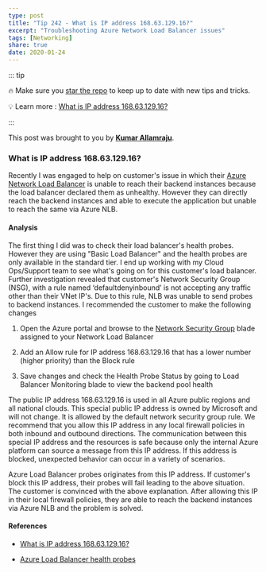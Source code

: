 ```yaml
---
type: post
title: "Tip 242 - What is IP address 168.63.129.16?"
excerpt: "Troubleshooting Azure Network Load Balancer issues"
tags: [Networking]
share: true
date: 2020-01-24
---
```



::: tip

:fire: Make sure you [star the repo](http://azuredev.tips?WT.mc_id=azure-azuredevtips-azureappsdev) to keep up to date with new tips and tricks.

:bulb: Learn more :  [What is IP address 168.63.129.16?](https://docs.microsoft.com/en-us/azure/virtual-network/what-is-ip-address-168-63-129-16?WT.mc_id=docs-azuredevtips-azureappsdev)

:::

This post was brought to you by **[Kumar Allamraju](https://twitter.com/kumarallamraju)**.

### What is IP address 168.63.129.16?

Recently I was engaged to help on customer's issue in which their [Azure Network Load Balancer](https://docs.microsoft.com/en-us/azure/load-balancer/load-balancer-overview/?WT.mc_id=docs-azuredevtips-azureappsdev) is unable to reach their backend instances because the load balancer declared them as  unhealthy. However they can directly reach the backend instances and able to execute the application but unable to reach the same via Azure NLB.

#### Analysis

The first thing I did was to check their load balancer's health probes. However they are using "Basic Load Balancer" and the health probes are only available in the standard tier. I end up working with my Cloud Ops/Support team to see what's going on for this customer's load balancer. Further investigation revealed that customer's Network Security Group (NSG), with a rule named ‘defaultdenyinbound’ is not accepting any traffic other than their VNet IP's. Due to this rule, NLB was unable to send probes to backend instances. I recommended the customer to make the following changes


1. Open the Azure portal and browse to the [Network Security Group](https://docs.microsoft.com/en-us/azure/virtual-network/security-overview) blade assigned to your Network Load Balancer

2. Add an Allow rule for IP address 168.63.129.16 that has a lower number (higher priority) than the Block rule

3. Save changes and check the Health Probe Status by going to Load Balancer Monitoring blade to view the backend pool health

The public IP address 168.63.129.16 is used in all Azure public regions and all national clouds. This special public IP address is owned by Microsoft and will not change. It is allowed by the default network security group rule. We recommend that you allow this IP address in any local firewall policies in both inbound and outbound directions. The communication between this special IP address and the resources is safe because only the internal Azure platform can source a message from this IP address. If this address is blocked, unexpected behavior can occur in a variety of scenarios.


Azure Load Balancer probes  originates from this IP address. If customer's block this IP address, their probes will fail leading to the above situation. The customer is convinced with the above explanation. After allowing this IP in their local firewall policies, they are able to reach the backend instances via Azure NLB and the problem is solved.


#### References

* [What is IP address 168.63.129.16?](https://docs.microsoft.com/en-us/azure/virtual-network/what-is-ip-address-168-63-129-16?WT.mc_id=docs-azuredevtips-azureappsdev)

* [Azure Load Balancer health probes ](https://docs.microsoft.com/en-us/azure/load-balancer/load-balancer-custom-probe-overview/?WT.mc_id=docs-azuredevtips-azureappsdev)
















